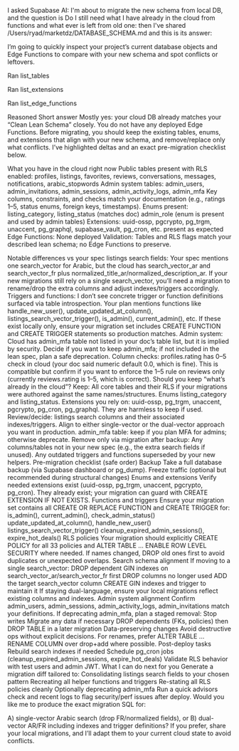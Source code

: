 I asked Supabase AI: I'm about to migrate the new schema from local DB, and the question is Do I still need what I have already in the cloud from functions and what ever is left from old one: then I've shared /Users/ryad/marketdz/DATABASE_SCHEMA.md
and this is its answer:

I’m going to quickly inspect your project’s current database objects and Edge Functions to compare with your new schema and spot conflicts or leftovers.


Ran list_tables

Ran list_extensions

Ran list_edge_functions

Reasoned
Short answer
Mostly yes: your cloud DB already matches your “Clean Lean Schema” closely. You do not have any deployed Edge Functions. Before migrating, you should keep the existing tables, enums, and extensions that align with your new schema, and remove/replace only what conflicts. I’ve highlighted deltas and an exact pre-migration checklist below.

What you have in the cloud right now
Public tables present with RLS enabled:
profiles, listings, favorites, reviews, conversations, messages, notifications, arabic_stopwords
Admin system tables: admin_users, admin_invitations, admin_sessions, admin_activity_logs, admin_mfa
Key columns, constraints, and checks match your documentation (e.g., ratings 1–5, status enums, foreign keys, timestamps).
Enums present:
listing_category, listing_status (matches doc)
admin_role (enum is present and used by admin tables)
Extensions:
uuid-ossp, pgcrypto, pg_trgm, unaccent, pg_graphql, supabase_vault, pg_cron, etc. present as expected
Edge Functions:
None deployed
Validation: Tables and RLS flags match your described lean schema; no Edge Functions to preserve.

Notable differences vs your spec
listings search fields:
Your spec mentions one search_vector for Arabic, but the cloud has search_vector_ar and search_vector_fr plus normalized_title_ar/normalized_description_ar. If your new migrations still rely on a single search_vector, you’ll need a migration to rename/drop the extra columns and adjust indexes/triggers accordingly.
Triggers and functions:
I don’t see concrete trigger or function definitions surfaced via table introspection. Your plan mentions functions like handle_new_user(), update_updated_at_column(), listings_search_vector_trigger(), is_admin(), current_admin(), etc. If these exist locally only, ensure your migration set includes CREATE FUNCTION and CREATE TRIGGER statements so production matches.
Admin system:
Cloud has admin_mfa table not listed in your doc’s table list, but it is implied by security. Decide if you want to keep admin_mfa; if not included in the lean spec, plan a safe deprecation.
Column checks:
profiles.rating has 0–5 check in cloud (your doc said numeric default 0.0, which is fine). This is compatible but confirm if you want to enforce the 1–5 rule on reviews only (currently reviews.rating is 1–5, which is correct).
Should you keep “what’s already in the cloud”?
Keep:
All core tables and their RLS if your migrations were authored against the same names/structures.
Enums listing_category and listing_status.
Extensions you rely on: uuid-ossp, pg_trgm, unaccent, pgcrypto, pg_cron, pg_graphql. They are harmless to keep if used.
Review/decide:
listings search columns and their associated indexes/triggers. Align to either single-vector or the dual-vector approach you want in production.
admin_mfa table: keep if you plan MFA for admins; otherwise deprecate.
Remove only via migration after backup:
Any columns/tables not in your new spec (e.g., the extra search fields if unused).
Any outdated triggers and functions superseded by your new helpers.
Pre-migration checklist (safe order)
Backup
Take a full database backup (via Supabase dashboard or pg_dump).
Freeze traffic (optional but recommended during structural changes)
Enums and extensions
Verify needed extensions exist (uuid-ossp, pg_trgm, unaccent, pgcrypto, pg_cron). They already exist; your migration can guard with CREATE EXTENSION IF NOT EXISTS.
Functions and triggers
Ensure your migration set contains all CREATE OR REPLACE FUNCTION and CREATE TRIGGER for:
is_admin(), current_admin(), check_admin_status()
update_updated_at_column(), handle_new_user()
listings_search_vector_trigger()
cleanup_expired_admin_sessions(), expire_hot_deals()
RLS policies
Your migration should explicitly CREATE POLICY for all 33 policies and ALTER TABLE ... ENABLE ROW LEVEL SECURITY where needed. If names changed, DROP old ones first to avoid duplicates or unexpected overlaps.
Search schema alignment
If moving to a single search_vector:
DROP dependent GIN indexes on search_vector_ar/search_vector_fr first
DROP columns no longer used
ADD the target search_vector column
CREATE GIN indexes and trigger to maintain it
If staying dual-language, ensure your local migrations reflect existing columns and indexes.
Admin system alignment
Confirm admin_users, admin_sessions, admin_activity_logs, admin_invitations match your definitions. If deprecating admin_mfa, plan a staged removal:
Stop writes
Migrate any data if necessary
DROP dependents (FKs, policies) then DROP TABLE in a later migration
Data-preserving changes
Avoid destructive ops without explicit decisions. For renames, prefer ALTER TABLE ... RENAME COLUMN over drop+add where possible.
Post-deploy tasks
Rebuild search indexes if needed
Schedule pg_cron jobs (cleanup_expired_admin_sessions, expire_hot_deals)
Validate RLS behavior with test users and admin JWT.
What I can do next for you
Generate a migration diff tailored to:
Consolidating listings search fields to your chosen pattern
Recreating all helper functions and triggers
Re-stating all RLS policies cleanly
Optionally deprecating admin_mfa
Run a quick advisors check and recent logs to flag security/perf issues after deploy.
Would you like me to produce the exact migration SQL for:

A) single-vector Arabic search (drop FR/normalized fields), or
B) dual-vector AR/FR including indexes and trigger definitions?
If you prefer, share your local migrations, and I’ll adapt them to your current cloud state to avoid conflicts.